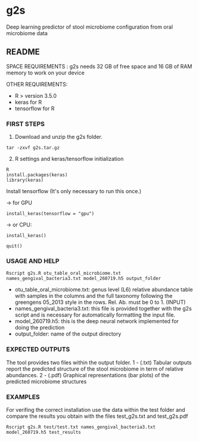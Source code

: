 # g2s
Deep learning predictor of stool microbiome configuration from oral microbiome data 

## README


SPACE REQUIREMENTS : g2s needs 32 GB of free space and 16 GB of RAM memory to work on your device

OTHER  REQUIREMENTS: 

- R > version 3.5.0
- keras for R
- tensorflow for R



### FIRST STEPS
1) Download and unzip the g2s folder. 
```
tar -zxvf g2s.tar.gz
```
2) R settings and keras/tensorflow initialization
```
R
install.packages(keras)
library(keras)
```
Install tensorflow (It's only necessary to run this once.) 

-> for GPU
```
install_keras(tensorflow = "gpu")
```

-> or CPU:
```
install_keras() 
```
```
quit()
```

### USAGE AND HELP 
```
Rscript g2s.R otu_table_oral_microbiome.txt names_gengival_bacteria3.txt model_260719.h5 output_folder
```
- otu_table_oral_microbiome.txt: genus level (L6) relative abundance table with samples in the columns and the full taxonomy following the greengens 05_2013 style in the rows. Rel. Ab. must be 0 to 1. (INPUT)
- names_gengival_bacteria3.txt: this file is provided together with the g2s script and is necessary for automatically formatting the input file.
- model_260719.h5: this is the deep neural network implemented for doing the prediction
- output_folder: name of the output directory


### EXPECTED OUTPUTS
The tool provides two files within the output folder. 
1 - (.txt) Tabular outputs report the predicted structure of the stool microbiome in term of relative abundances. 
2 - (.pdf) Graphical representations (bar plots) of the predicted microbiome structures


### EXAMPLES
For verifing the correct installation use the data within the test folder and compare the results you obtain with the files test_g2s.txt and test_g2s.pdf
```
Rscript g2s.R test/test.txt names_gengival_bacteria3.txt model_260719.h5 test_results
```
